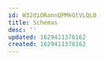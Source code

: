 ```yaml
---
id: W32diORannQPMkGtVLQL0
title: Schemas
desc: ''
updated: 1629411376162
created: 1629411376162
---
```


